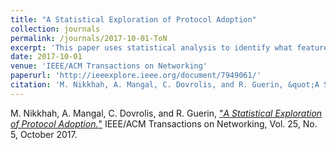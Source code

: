 ```yaml
---
title: "A Statistical Exploration of Protocol Adoption" 
collection: journals
permalink: /journals/2017-10-01-ToN
excerpt: 'This paper uses statistical analysis to identify what features may have the biggest impact on the eventual adoption of a protocol'
date: 2017-10-01
venue: 'IEEE/ACM Transactions on Networking'
paperurl: 'http://ieeexplore.ieee.org/document/7949061/'
citation: 'M. Nikkhah, A. Mangal, C. Dovrolis, and R. Guerin, &quot;A Statistical Exploration of Protocol Adoption.&quot; IEEE/ACM Transactions on Networking, Vol. 25, No. 5, October 2017.'  
---
```


M. Nikkhah, A. Mangal, C. Dovrolis, and R. Guerin, ["*A Statistical Exploration of Protocol Adoption.*"](http://ieeexplore.ieee.org/document/7949061/) 
IEEE/ACM Transactions on Networking, Vol. 25, No. 5, October 2017.